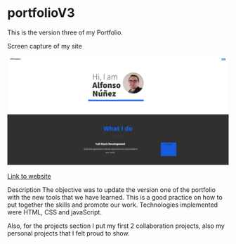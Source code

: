 # portfolioV3
This is the version three of my Portfolio. 

Screen capture of my site

![Screen capture](img\PortfolioV3.png?raw=true)

[Link to website](https://00anp.github.io/portfolioV3/)

Description
The objective was to update the version one of the portfolio with the new tools that we have learned. This is a good practice on how to put together the skills and promote our work. Technologies implemented were HTML, CSS and javaScript.

Also, for the projects section I put my first 2 collaboration projects, also my personal projects that I felt proud to show.